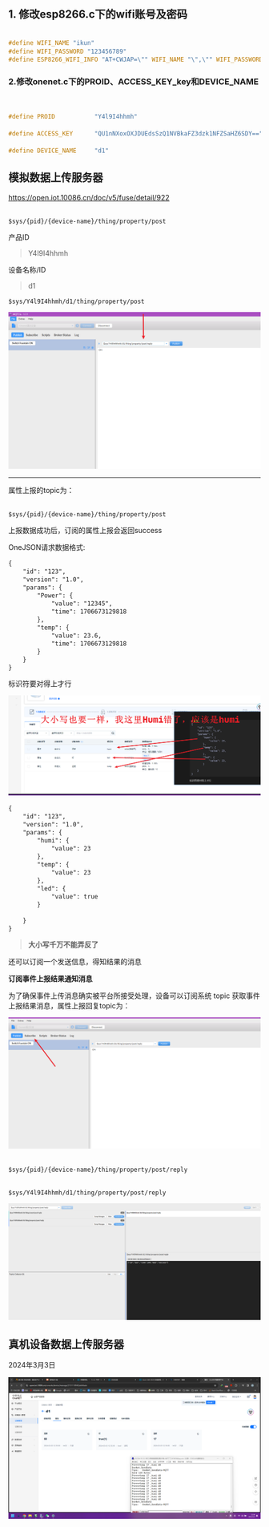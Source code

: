 









## 1. 修改esp8266.c下的wifi账号及密码

````C

#define WIFI_NAME "ikun"
#define WIFI_PASSWORD "123456789"
#define ESP8266_WIFI_INFO "AT+CWJAP=\"" WIFI_NAME "\",\"" WIFI_PASSWORD "\"\r\n"
````

### 2.修改onenet.c下的PROID、ACCESS_KEY_key和DEVICE_NAME

```C


#define PROID			"Y4l9I4hhmh"

#define ACCESS_KEY		"QU1nNXoxOXJDUEdsSzQ1NVBkaFZ3dzk1NFZSaHZ6SDY=="

#define DEVICE_NAME		"d1"
```







## 模拟数据上传服务器



https://open.iot.10086.cn/doc/v5/fuse/detail/922



```

$sys/{pid}/{device-name}/thing/property/post
```



产品ID



> Y4l9I4hhmh



 设备名称/ID



> d1





```
$sys/Y4l9I4hhmh/d1/thing/property/post
```

![image-20240303002913574](README.assets/image-20240303002913574.png)



----



属性上报的topic为：

```

$sys/{pid}/{device-name}/thing/property/post
```



上报数据成功后，订阅的属性上报会返回success







OneJSON请求数据格式:









```
{
	"id": "123",
	"version": "1.0",
	"params": {
		"Power": {
			"value": "12345",
			"time": 1706673129818
		},
		"temp": {
			"value": 23.6,
			"time": 1706673129818
		}
	}
}
```





标识符要对得上才行

![image-20240303003223182](README.assets/image-20240303003223182.png)



```
{
	"id": "123",
	"version": "1.0",
	"params": {
		"humi": {
			"value": 23
		},
		"temp": {
			"value": 23
		},
		"led": {
			"value": true
		}
		
	}
}
```

> **大小写千万不能弄反了**





还可以订阅一个发送信息，得知结果的消息



**订阅事件上报结果通知消息**



为了确保事件上传消息确实被平台所接受处理，设备可以订阅系统 topic 获取事件上报结果消息，属性上报回复topic为：





![image-20240303003522901](README.assets/image-20240303003522901.png)

```

$sys/{pid}/{device-name}/thing/property/post/reply


```





```
$sys/Y4l9I4hhmh/d1/thing/property/post/reply

```

![image-20240303004855317](README.assets/image-20240303004855317.png)



## 真机设备数据上传服务器

2024年3月3日

![image-20240303123651475](README.assets/image-20240303123651475.png)

